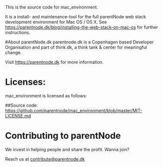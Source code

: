 This is the source code for mac_environment.

It is a install- and maintenance-tool for the full parentNode web stack development environment for Mac OS / OS X.
See https://parentnode.dk/blog/installing-the-web-stack-on-mac-os for further instructions.


#About parentNode.dk
parentnode.dk is a Copenhagen based Developer Organisation and part of think.dk, a think tank & center for meaningful change. 

Visit https://parentnode.dk for more information.

# Licenses:
mac_environment is licensed as follows:

##Source code:
https://github.com/parentnode/mac_environment/blob/master/MIT-LICENSE.md


# Contributing to parentNode

We invest in helping people and share the profit.
Wanna join?

Reach us at [contribute@parentnode.dk](mailto:contribute@parentnode.dk)